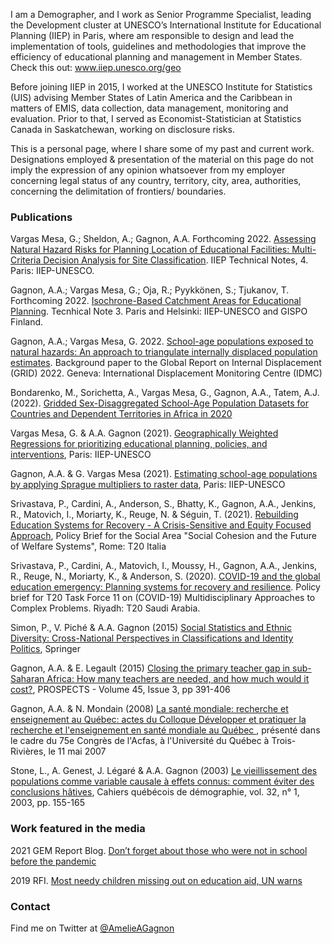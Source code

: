 


I am a Demographer, and I work as Senior Programme Specialist, leading the Development cluster at UNESCO’s International Institute for Educational Planning (IIEP) in Paris, where am responsible to design and lead the implementation of tools, guidelines and methodologies that improve the efficiency of educational planning and management in Member States. Check this out: <a href="www.iiep.unesco.org/geo">www.iiep.unesco.org/geo</a>

Before joining IIEP in 2015, I worked at the UNESCO Institute for Statistics (UIS) advising Member States of Latin America and the Caribbean in matters of EMIS, data collection, data management, monitoring and evaluation. Prior to that, I served as Economist-Statistician at Statistics Canada in Saskatchewan, working on disclosure risks.

This is a personal page, where I share some of my past and current work. 
Designations employed & presentation of the material on this page do not imply the expression of any opinion whatsoever 
from my employer concerning legal status of any country, territory, city, area, authorities, concerning the delimitation of 
frontiers/ boundaries.

### Publications
Vargas Mesa, G.; Sheldon, A.; Gagnon, A.A. Forthcoming 2022. <a href="https://github.com/iiepdev/mcda-site-classification-educational-facilities"> Assessing Natural Hazard Risks for Planning Location of Educational Facilities: Multi-Criteria Decision Analysis for Site Classification</a>. IIEP Technical Notes, 4. Paris: IIEP-UNESCO. 

Gagnon, A.A.; Vargas Mesa, G.; Oja, R.; Pyykkönen, S.; Tjukanov, T. Forthcoming 2022. <a href="[https://github.com/iiepdev/school-catchment-plugin](https://unesdoc.unesco.org/ark:/48223/pf0000381654/PDF/381654eng.pdf.multi)"> Isochrone-Based Catchment Areas for Educational Planning</a>. Tecnhical Note 3. Paris and Helsinki: IIEP-UNESCO and GISPO Finland.

Gagnon, A.A.; Vargas Mesa, G. 2022. <a href="https://www.internal-displacement.org/"> School-age populations exposed to natural hazards: An approach to triangulate internally displaced population estimates</a>. Background paper to the Global Report on Internal Displacement (GRID) 2022. Geneva: International Displacement Monitoring Centre (IDMC)

Bondarenko, M., Sorichetta, A., Vargas Mesa, G., Gagnon, A.A., Tatem, A.J. (2022). <a href="https://www.worldpop.org/geodata/listing?id=94"> Gridded Sex-Disaggregated School-Age Population Datasets for Countries and Dependent Territories in Africa in 2020</a>

Vargas Mesa, G. & A.A. Gagnon (2021). <a href="https://unesdoc.unesco.org/ark:/48223/pf0000380202.locale=en"> Geographically Weighted Regressions for prioritizing educational planning, policies, and interventions</a>, Paris: IIEP-UNESCO

Gagnon, A.A. & G. Vargas Mesa (2021). <a href="https://unesdoc.unesco.org/ark:/48223/pf0000379198.locale=en"> Estimating school-age populations by applying Sprague multipliers to raster data</a>, Paris: IIEP-UNESCO

Srivastava, P., Cardini, A., Anderson, S., Bhatty, K., Gagnon, A.A., Jenkins, R., Matovich, I., Moriarty, K., Reuge, N. & Séguin, T. (2021). <a href= "https://www.g20-insights.org/policy_briefs/rebuilding-education-systems-for-recovery-a-crisis-sensitive-and-equity-focused-approach/">Rebuilding Education Systems for Recovery - A Crisis-Sensitive and Equity Focused Approach</a>, Policy Brief for the Social Area "Social Cohesion and the Future of Welfare Systems", Rome: T20 Italia

Srivastava, P., Cardini, A., Matovich, I., Moussy, H., Gagnon, A.A., Jenkins, R., Reuge, N., Moriarty, K., & Anderson, S. (2020). <a href= "https://www.g20-insights.org/wp-content/uploads/2020/11/T20_TF11_PB6.pdf">COVID-19 and the global education emergency: Planning systems for recovery and resilience</a>. Policy brief for T20 Task Force 11 on (COVID-19) Multidisciplinary Approaches to Complex Problems. Riyadh: T20 Saudi Arabia. 

Simon, P., V. Piché & A.A. Gagnon (2015) <a href= "http://bit.ly/SSED-2015" > Social Statistics and Ethnic Diversity: Cross-National Perspectives in Classifications and Identity Politics</a>, Springer 

Gagnon, A.A. & E. Legault (2015) <a href= "https://www.researchgate.net/profile/Amelie-A-Gagnon" > Closing the primary teacher gap in sub-Saharan Africa: How many teachers are needed, and how much would it cost?</a>, PROSPECTS - Volume 45, Issue 3, pp 391-406 

Gagnon, A.A. & N. Mondain (2008) <a href="https://numerique.banq.qc.ca/patrimoine/details/52327/2828042"> La santé mondiale: recherche et enseignement au Québec: actes du Colloque Développer et pratiquer la recherche et l'enseignement en santé mondiale au Québec </a>, présenté dans le cadre du 75e Congrès de l'Acfas, à l'Université du Québec à Trois-Rivières, le 11 mai 2007

Stone, L., A. Genest, J. Légaré & A.A. Gagnon (2003) <a href= "https://www.erudit.org/fr/revues/cqd/2003-v32-n1-cqd594/007415ar.pdf" >Le vieillissement des populations comme variable causale à effets connus: comment éviter des conclusions hâtives</a>, Cahiers québécois de démographie, vol. 32, n° 1, 2003, pp. 155-165 

### Work featured in the media

2021 GEM Report Blog. <a href="https://gemreportunesco.wordpress.com/2021/04/02/dont-forget-about-those-who-were-not-in-school-before-the-pandemic/"> Don’t forget about those who were not in school before the pandemic</a>

2019 RFI. 
<a href="https://www.rfi.fr/en/europe/20190619-most-needy-children-missing-out-education-aid-warns-un">Most needy children missing out on education aid, UN warns</a>

### Contact

Find me on Twitter at <a href="https://twitter.com/AmelieAGagnon">@AmelieAGagnon</a>
